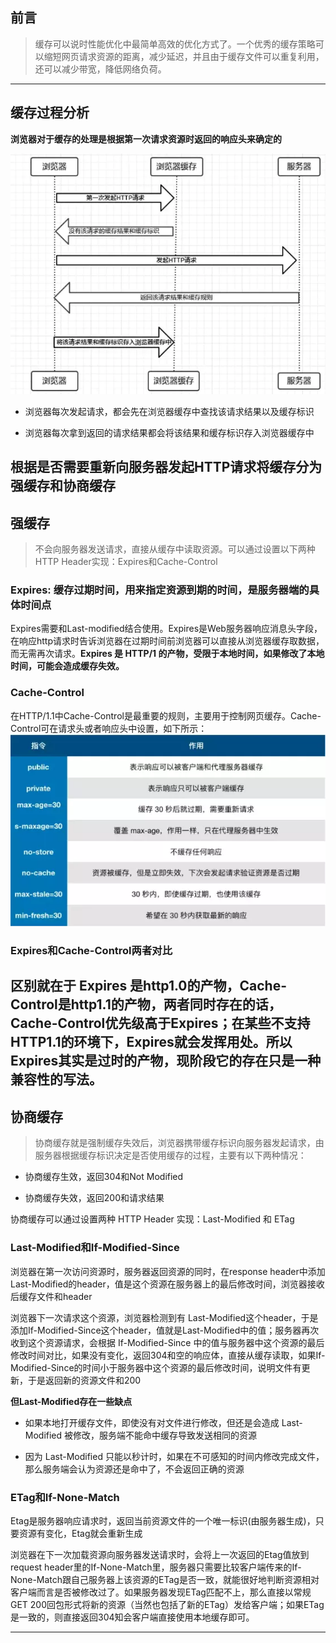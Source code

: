 ## 前言
> 缓存可以说时性能优化中最简单高效的优化方式了。一个优秀的缓存策略可以缩短网页请求资源的距离，减少延迟，并且由于缓存文件可以重复利用，还可以减少带宽，降低网络负荷。
---
## 缓存过程分析
**浏览器对于缓存的处理是根据第一次请求资源时返回的响应头来确定的**

![第一次HTTP请求](../assets/huancun.webp "第一次HTTP请求")
+ 浏览器每次发起请求，都会先在浏览器缓存中查找该请求结果以及缓存标识

+ 浏览器每次拿到返回的请求结果都会将该结果和缓存标识存入浏览器缓存中

根据是否需要重新向服务器发起HTTP请求将缓存分为**强缓存**和**协商缓存**
---
## 强缓存
> 不会向服务器发送请求，直接从缓存中读取资源。可以通过设置以下两种HTTP Header实现：Expires和Cache-Control
### Expires: 缓存过期时间，用来指定资源到期的时间，是服务器端的具体时间点
Expires需要和Last-modified结合使用。Expires是Web服务器响应消息头字段，在响应http请求时告诉浏览器在过期时间前浏览器可以直接从浏览器缓存取数据，而无需再次请求。**Expires 是 HTTP/1 的产物，受限于本地时间，如果修改了本地时间，可能会造成缓存失效。**
### Cache-Control
在HTTP/1.1中Cache-Control是最重要的规则，主要用于控制网页缓存。Cache-Control可在请求头或者响应头中设置，如下所示：
![Cache-Control](../assets/cachecontrol.webp "Cache-Control")
### Expires和Cache-Control两者对比
区别就在于 Expires 是http1.0的产物，Cache-Control是http1.1的产物，两者同时存在的话，Cache-Control优先级高于Expires；在某些不支持HTTP1.1的环境下，Expires就会发挥用处。所以Expires其实是过时的产物，现阶段它的存在只是一种兼容性的写法。
---
## 协商缓存
> 协商缓存就是强制缓存失效后，浏览器携带缓存标识向服务器发起请求，由服务器根据缓存标识决定是否使用缓存的过程，主要有以下两种情况：
+ 协商缓存生效，返回304和Not Modified

+ 协商缓存失效，返回200和请求结果

协商缓存可以通过设置两种 HTTP Header 实现：Last-Modified 和 ETag 
### Last-Modified和If-Modified-Since
浏览器在第一次访问资源时，服务器返回资源的同时，在response header中添加 Last-Modified的header，值是这个资源在服务器上的最后修改时间，浏览器接收后缓存文件和header

浏览器下一次请求这个资源，浏览器检测到有 Last-Modified这个header，于是添加If-Modified-Since这个header，值就是Last-Modified中的值；服务器再次收到这个资源请求，会根据 If-Modified-Since 中的值与服务器中这个资源的最后修改时间对比，如果没有变化，返回304和空的响应体，直接从缓存读取，如果If-Modified-Since的时间小于服务器中这个资源的最后修改时间，说明文件有更新，于是返回新的资源文件和200

**但Last-Modified存在一些缺点**
+ 如果本地打开缓存文件，即使没有对文件进行修改，但还是会造成 Last-Modified 被修改，服务端不能命中缓存导致发送相同的资源

+ 因为 Last-Modified 只能以秒计时，如果在不可感知的时间内修改完成文件，那么服务端会认为资源还是命中了，不会返回正确的资源

### ETag和If-None-Match
Etag是服务器响应请求时，返回当前资源文件的一个唯一标识(由服务器生成)，只要资源有变化，Etag就会重新生成

浏览器在下一次加载资源向服务器发送请求时，会将上一次返回的Etag值放到request header里的If-None-Match里，服务器只需要比较客户端传来的If-None-Match跟自己服务器上该资源的ETag是否一致，就能很好地判断资源相对客户端而言是否被修改过了。如果服务器发现ETag匹配不上，那么直接以常规GET 200回包形式将新的资源（当然也包括了新的ETag）发给客户端；如果ETag是一致的，则直接返回304知会客户端直接使用本地缓存即可。

---